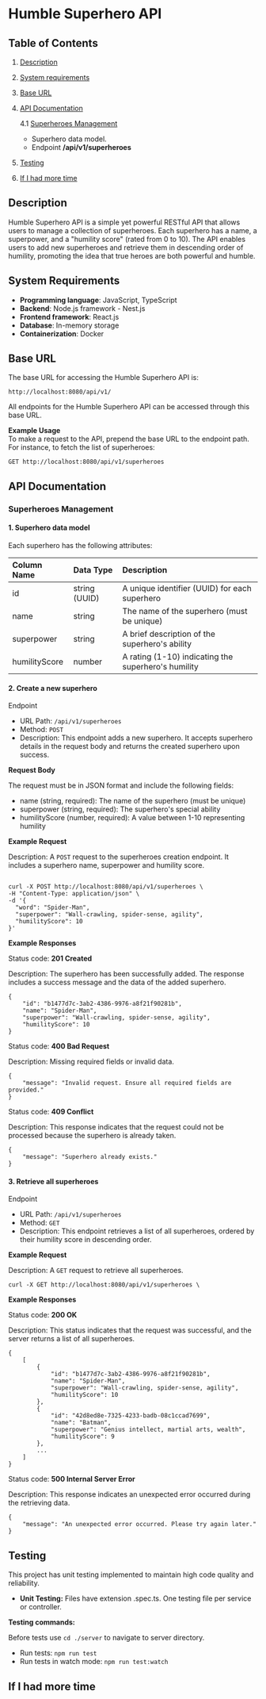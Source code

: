 # Humble Superhero API

## Table of Contents

1. [Description](#description)
2. [System requirements](#system-requirements)
3. [Base URL](#base-url)
4. [API Documentation](#api-documentation)

   4.1 [Superheroes Management](#superheroes-management)

   - Superhero data model.
   - Endpoint **/api/v1/superheroes**

5. [Testing](#testing)
6. [If I had more time](#if-i-had-more-time)

## Description

Humble Superhero API is a simple yet powerful RESTful API that allows users to
manage a collection of superheroes. Each superhero has a name, a superpower, and
a "humility score" (rated from 0 to 10). The API enables users to add new
superheroes and retrieve them in descending order of humility, promoting the
idea that true heroes are both powerful and humble.

## System Requirements

- **Programming language**: JavaScript, TypeScript
- **Backend**: Node.js framework - Nest.js
- **Frontend framework**: React.js
- **Database**: In-memory storage
- **Containerization**: Docker

## Base URL

The base URL for accessing the Humble Superhero API is:

`http://localhost:8080/api/v1/`

All endpoints for the Humble Superhero API can be accessed through this base
URL.

**Example Usage**  
To make a request to the API, prepend the base URL to the endpoint path. For
instance, to fetch the list of superheroes:

`GET http://localhost:8080/api/v1/superheroes`

## API Documentation

### Superheroes Management

#### 1. Superhero data model

Each superhero has the following attributes:

| Column Name   | Data Type     | Description                                         |
| :------------ | :------------ | :-------------------------------------------------- |
| id            | string (UUID) | A unique identifier (UUID) for each superhero       |
| name          | string        | The name of the superhero (must be unique)          |
| superpower    | string        | A brief description of the superhero's ability      |
| humilityScore | number        | A rating (1-10) indicating the superhero's humility |

#### 2. Create a new superhero

Endpoint

- URL Path: `/api/v1/superheroes`
- Method: `POST`
- Description: This endpoint adds a new superhero. It accepts superhero details
  in the request body and returns the created superhero upon success.

**Request Body**

The request must be in JSON format and include the following fields:

- name (string, required): The name of the superhero (must be unique)
- superpower (string, required): The superhero's special ability
- humilityScore (number, required): A value between 1-10 representing humility

**Example Request**

Description: A `POST` request to the superheroes creation endpoint. It includes
a superhero name, superpower and humility score.

```

curl -X POST http://localhost:8080/api/v1/superheroes \
-H "Content-Type: application/json" \
-d '{
  "word": "Spider-Man",
  "superpower": "Wall-crawling, spider-sense, agility",
  "humilityScore": 10
}'

```

**Example Responses**

Status code: **201 Created**

Description: The superhero has been successfully added. The response includes a
success message and the data of the added superhero.

```
{
    "id": "b1477d7c-3ab2-4386-9976-a8f21f90281b",
    "name": "Spider-Man",
    "superpower": "Wall-crawling, spider-sense, agility",
    "humilityScore": 10
}
```

Status code: **400 Bad Request**

Description: Missing required fields or invalid data.

```
{
    "message": "Invalid request. Ensure all required fields are provided."
}
```

Status code: **409 Conflict**

Description: This response indicates that the request could not be processed
because the superhero is already taken.

```
{
    "message": "Superhero already exists."
}
```

#### 3. Retrieve all superheroes

Endpoint

- URL Path: `/api/v1/superheroes`
- Method: `GET`
- Description: This endpoint retrieves a list of all superheroes, ordered by
  their humility score in descending order.

**Example Request**

Description: A `GET` request to retrieve all superheroes.

```
curl -X GET http://localhost:8080/api/v1/superheroes \
```

**Example Responses**

Status code: **200 OK**

Description: This status indicates that the request was successful, and the
server returns a list of all superheroes.

```
{
    [
        {
            "id": "b1477d7c-3ab2-4386-9976-a8f21f90281b",
            "name": "Spider-Man",
            "superpower": "Wall-crawling, spider-sense, agility",
            "humilityScore": 10
        },
        {
            "id": "42d8ed8e-7325-4233-badb-08c1ccad7699",
            "name": "Batman",
            "superpower": "Genius intellect, martial arts, wealth",
            "humilityScore": 9
        },
        ...
    ]
}
```

Status code: **500 Internal Server Error**

Description: This response indicates an unexpected error occurred during the
retrieving data.

```
{
    "message": "An unexpected error occurred. Please try again later."
}
```

## Testing

This project has unit testing implemented to maintain high code quality and
reliability.

- **Unit Testing:** Files have extension .spec.ts. One testing file per service
  or controller.

**Testing commands:**

Before tests use `cd ./server` to navigate to server directory.

- Run tests: `npm run test`
- Run tests in watch mode: `npm run test:watch`

## If I had more time
